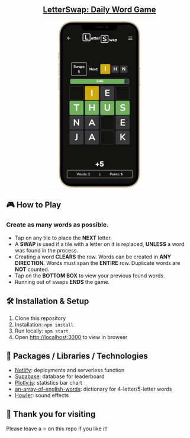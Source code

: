 <h2 align="center">
  <a href="https://letterswap.io">LetterSwap: Daily Word Game</a> 
</h2>

<p align="center">
  <img src="https://github.com/Maximilian-Oberholtzer/letter-swap-v2/blob/main/public/LetterSwapV2Iphone.png" />  
</p>

<h2>
  🎮 How to Play
</h2>

<h3>Create as many words as possible.</h3>

 <ul>
   <li>
     Tap on any tile to place the <b>NEXT</b> letter.
   </li>
   <li>
      A <b>SWAP</b> is used if a tile with a letter on it is replaced, <b>UNLESS</b> a word was found in the process.
   </li>
   <li>
      Creating a word <b>CLEARS</b> the row. Words can be created in <b>ANY DIRECTION</b>. Words must span the <b>ENTIRE</b> row. Duplicate words are <b>NOT</b> counted.
   </li>
   <li>
      Tap on the <b>BOTTOM BOX</b> to view your previous found words.
   </li>
   <li>
     Running out of swaps <b>ENDS</b> the game.
   </li>
 </ul>

 <h2>
  🛠 Installation & Setup
 </h2>
 <ol>
   <li>
      Clone this repository
   </li>
   <li>
      Installation: <code>npm install</code>
   </li>
   <li>
      Run locally: <code>npm start</code>
   </li>
   <li>
     Open  <a href="http://localhost:3000">http://localhost:3000</a> to view in browser
   </li>
 </ol>
 
 <h2>
  🎨 Packages / Libraries / Technologies
</h2>

 <ul>
   <li>
     <a href="https://netlify.com">Netlify</a>: deployments and serverless function
   </li>
   <li>
     <a href="https://supabase.com">Supabase</a>: database for leaderboard
   </li>
   <li>
      <a href="https://plotly.com/javascript/">Plotly.js</a>: statistics bar chart
   </li>
   <li>
     <a href="https://www.npmjs.com/package/an-array-of-english-words">an-array-of-english-words</a>: dictionary for 4-letter/5-letter words
   </li>
   <li>
     <a href="https://www.npmjs.com/package/howler">Howler</a>: sound effects
   </li>
 </ul>

 <h2>
   💖 Thank you for visiting
 </h2>
 <p>Please leave a ⭐ on this repo if you like it!</p>
 
